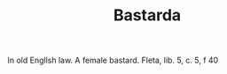 ---
title: Bastarda
letter: B
permalink: "/definitions/bld-bastarda.html"
body: In old Engllsh law. A female bastard. Fleta, lib. 5, c. 5, f 40
published_at: '2018-07-07'
source: Black's Law Dictionary 2nd Ed (1910)
layout: post
---